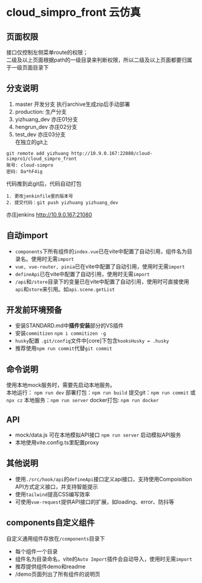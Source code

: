 # cloud_simpro_front 云仿真

## 页面权限
接口仅控制左侧菜单route的权限；   
二级及以上页面根据path的一级目录来判断权限，所以二级及以上页面都要归属于一级页面目录下

## 分支说明
1. master 开发分支
执行archive生成zip后手动部署
2. production: 生产分支 
3. yizhuang_dev 亦庄01分支  
4. hengrun_dev 亦庄02分支  
4. test_dev 亦庄03分支  
在独立的git上   
```
git remote add yizhuang http://10.9.0.167:22080/cloud-simpro1/cloud_simpro_front  
账号: cloud-simpro    
密码: Da*hF4ig
```
代码推到此git后，代码自动打包
```
1. 更改jenkinfile里的版本号
2. 提交代码：git push yizhuang yizhuang_dev  
```

亦庄jenkins http://10.9.0.167:21080


## 自动import
+ `components`下所有组件的`index.vue`已在vite中配置了自动引用，组件名为目录名。使用时无需`import`
+ `vue, vue-router, pinia`已在vite中配置了自动引用，使用时无需`import`
+ `defineApi`已在vite中配置了自动引用，使用时无需`import`
+ `/api`和`/store`目录下的变量已在vite中配置了自动引用，使用时可直接使用`api`和`store`来引用。如`api.scene.getList`

## 开发前环境预备
+ 安装STANDARD.md中**插件安装**部分的VS插件
+ 安装`commitizen`
  `npm i commitizen -g`
+ `husky`配置
  `.git/config`文件中[core]下包含`hooksHusky = .husky`
+ 推荐使用`npm run commit`代替`git commit`

## 命令说明
使用本地mock服务时，需要先启动本地服务。   
本地运行： `npm run dev`
部署打包：`npm run build`
提交git：`npm run commit` 或 `npx cz`
本地服务：`npm run server`
docker打包: `npm run docker`

## API
+ mock/data.js 可在本地模拟API接口
  `npm run server` 启动模拟API服务
+ 本地使用vite.config.ts里配置proxy

## 其他说明
+ 使用`./src/hook/api`的`defineApi`接口定义api接口，支持使用Compoisition API方式定义接口，并支持智能提示
+ 使用`tailwind`提高CSS编写效率
+ 可使用`vue-request`提供API接口的扩展，如loading、error、防抖等

## components自定义组件
自定义通用组件存放在`/components`目录下
+ 每个组件一个目录
+ 组件名为目录命名，vite的`Auto Import`插件会自动导入，使用时无需`import`
+ 推荐提供组件demo和readme
+ /demo页面列出了所有组件的说明页
